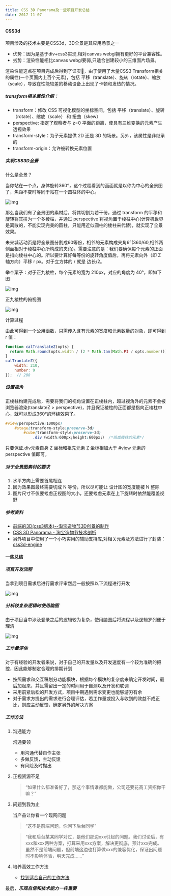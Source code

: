 ```yaml
---
title: CSS 3D Panorama及一些项目开发总结
date: 2017-11-07
---
```


#### CSS3d
项目涉及的技术主要是CSS3d，3D全景是其应用场景之一
- 优势：因为是基于div+css3实现,相对canvas webgl拥有更好的平台兼容性。
- 劣势：渲染性能相比canvas webgl要弱,只适合创建较小的三维面片场景。

渲染性能这点在项目完成后得到了证实🤣，由于使用了大量CSS3 Transform相关的属性(一个页面内上百个元素)，包括 平移（translate）、旋转（rotate）、缩放（scale），导致在性能较差的移动设备上出现了卡顿和发热的情况。

##### transform相关属性介绍：
- transform：修改 CSS 可视化模型的坐标空间，包括 平移（translate）、旋转（rotate）、缩放（scale） 和 扭曲（skew）
- perspective: 指定了观察者与 z=0 平面的距离，使具有三维变换的元素产生透视效果
- transform-style：为子元素提供 2D 还是 3D 的场景。另外，该属性是非继承的
- transform-origin：允许被转换元素位置

##### 实现CSS3D全景
什么是全景？

当你站在一个点，身体旋转360°，这个过程看到的画面就是以你为中心的全景图了，焦距不变时等同于站在一个圆柱体的中心。

![img](https://misc.aotu.io/JChehe/2016-8-24-css-3d-panorama/panorama3d.jpg)

那么当我们有了全景图的素材后，将其切割为若干份，通过 transform 的平移和旋转将其拼为一个多棱柱，并通过 perspective 将视角置于棱柱中心(计算机世界是离散的，不能实现完美的圆柱，只能用近似圆柱的棱柱来代替)，就实现了全景效果。

未来城活动页是将全景图分割成60等份，相邻的元素构成夹角6°(360/60,相邻两侧面相对于棱柱中心所构成的夹角)。需要注意的是：我们要确保每个元素的正面是指向棱柱中心的。所以要计算好每等份的旋转角度值后，再将元素向外（即 Z 轴方向）平移 r px。对于立方体的 r 就是 边长/2。

举个栗子：对于正九棱柱，每个元素的宽为 210px，对应的角度为 40°，即如下图

![img](https://misc.aotu.io/JChehe/2016-8-24-css-3d-panorama/diagram.png)

正九棱柱的俯视图

![img](https://misc.aotu.io/JChehe/2016-8-24-css-3d-panorama/calc.png)

计算过程

由此可得到一个公用函数，只需传入含有元素的宽度和元素数量的对象，即可得到 r 值：

```js
function calTranslateZ(opts) {
  return Math.round(opts.width / (2 * Math.tan(Math.PI / opts.number)))
}
calTranlateZ({
    width: 210,
    number: 9
});  // 288

```

##### 设置视角
正棱柱构建完成后，需要将我们的视角设置在正棱柱内，超过视角外的元素不会被浏览器渲染(translateZ > perspective)，并且保证棱柱的正面都是指向正棱柱中心，就可以形成360°的环绕效果了。

```css
#view(perspective:1000px)
    #stage(transform-style:preserve-3d)
        #cube(transform-style:preserve-3d)
            .div（width:600px;height:600px;） /*组成棱柱的元素*/
```
只要保证.div元素自身 Z 坐标和祖先元素 Z 坐标相加大于 #view 元素的 perspective 值即可。

##### 对于全景图素材的要求
1. 水平方向上需要首尾相连
2. 因为效果图最终需要切成 N 等份，所以尽可能让 设计图的宽度能被 N 整除
3. 图片尺寸不仅要考虑正视图的大小，还要考虑元素在上下旋转时依然能覆盖视野

##### 参考资料
- [前端的3D(css3版本)--淘宝造物节3D创景的制作](https://segmentfault.com/a/1190000009821454)
- [CSS 3D Panorama - 淘宝造物节技术剖析](https://aotu.io/notes/2016/08/24/2016-8-24-css-3d-panorama/)
- 另外项目中使用了一个小巧实用的辅助支持库,对相关元素及方法进行了封装：[css3d-engine](https://github.com/shrekshrek/css3d-engine)

#### 一些总结
##### 项目开发流程
当拿到项目需求后进行需求评审然后一般按照以下流程进行开发

![img](http://haitao.nos.netease.com/1d0ecf9c43884fa6ac6355e8da873891.png)

##### 分析较复杂逻辑时使用脑图
由于项目当中涉及登录之后的逻辑较为复杂，使用脑图后将流程以及逻辑罗列便于理清

![img](https://haitao.nos.netease.com/e2b7629d-e27a-4ab5-83c5-075836ff2520.png)

##### 工作量评估
对于有经验的开发者来说，对于自己的开发量以及开发速度有一个较为准确的把控，因此能够制定合理的排期计划

- 按照需求和交互稿划分功能模块，根据每个模块的复杂度来确定开发时间，最后加起来，并且需留出一定的时间用于自测以及开发和联调
- 采用前紧后松的开发方式，项目中期遇到需求变更也能够游刃有余
- 对于需求方提出的需求进行合理评估，若工作量或投入与收到的效益不成正比，则应主动反馈，确定另外的解决方案

##### 工作方法
1. 沟通能力

    沟通要领
    - 用沟通代替自作主张
    - 多做反馈，主动反馈
    - 有风险及时抛出

2. 正视资源不足
    > “如果什么都准备好了，那这个事情谁都能做，公司还要花高工资招你干嘛？”

3. 问题到我为止

    当产品让你看一个现网问题
    > “这不是前端问题，你问下后台同学”
    
    > “我和后台某某同学对过，是他们那边xxx引起的问题。我们讨论后，有xxx和xxx两种方案，打算采用xxx方案，解决更彻底，预计xxx完成。虽然不是前端问题，但前端这边也打算做xxx的兼容优化，保证出问题时不影响体验，明天完成......”

4. 培养高效工作方法
    - [找到适合自己的工作方法](http://www.dsb.cn/52907.html)

最后，***乐观自信和技术能力一样重要***

